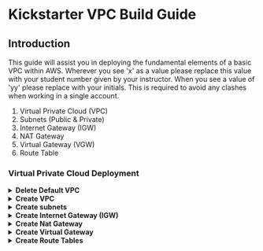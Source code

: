# Kickstarter VPC Build Guide

## Introduction

This guide will assist you in deploying the fundamental elements of a basic VPC within AWS. Wherever you see 'x' as a value please replace this value with your student number given by your instructor. When you see a value of 'yy' please replace with your initials.  This is required to avoid any clashes when working in a single account.

1. Virtual Private Cloud (VPC)
2. Subnets (Public & Private)
3. Internet Gateway (IGW)
4. NAT Gateway 
5. Virtual Gateway (VGW)
6. Route Table

### Virtual Private Cloud Deployment

<details>
<summary><strong>Delete Default VPC</strong></summary><p>

1. In the console ensure you select the region that you wish to work in via the option in the top left of the screen. 
1. In the AWS console select services and then select VPC
1. Within the VPC Dashboard select **Your VPCs** from the left-menu and then select Your VPC's.
    <p align="left">
      <img width="200" src="https://github.com/charliejllewellyn/aws-kickstarter/blob/master/Day1/3-VPC_Build/images/select_vpc.png">
    </p>
      
1. Select the tick box next to the default VPC and select **Actions > Delete VPC**.
1. Tick the checkbox **I acknowledge that I want to delete my default VPC.**
1. On the confirmation screen select **Delete VPC**

</details>

<details>
<summary><strong>Create VPC</strong></summary><p>

1. Click **Create VPC**
1. You will then be presented with the screen below. Enter The details as below:  
    <p align="left">
      <img width="200" src="https://github.com/charliejllewellyn/aws-kickstarter/blob/master/Day1/3-VPC_Build/images/create_vpc.png">
    </p>

    | Parameter        | Value           |
    |---|---|
    |**Name tag**| *yy-ks-vpc-01*  |
    |**IPv4 CIDR block**| *10.x.0.0/16*  |
    |**IPv6 CIDR block**| *No IPv6 CIDR Block*|
    |**Tenancy**| *Default*|

1. Click **Create**.
1. On the confirmation screen click close. 

</details>

<details>
<summary><strong>Create subnets</strong></summary><p>

1. In the VPC dashboard select **Subnets** from the left-menu.
1. Click the **Create Subnet** Button
1. On the next screen input the values as below:  

    | Parameter        | Value           |
    |---|---|
    |Name Tag | *yy-ks-public-a*  |
    |**VPC**| *Select your vpc from the drop down menu*  |
    |**Availbility Zone**| *eu-west-2a*  |
    |**IPv4 Cidr**| *10.x.1.0/24*  |

    Your screen should be similar to the image below. 
    <p align="left">
      <img width="200" src="https://github.com/charliejllewellyn/aws-kickstarter/blob/master/Day1/3-VPC_Build/images/create_subnet.png">
    </p>  
    
1. Click Create and then close once the creation has completed.  
1. Repeat steps 2 - 4 to create subnets as below:    

    | Parameter        | Value           |
    |---|---|
    |**Name Tag**| *yy-ks-public-b* | 
    |**Availability Zone**| *eu-west-2b*  |
    |**IPv4 Cidr**| *10.x.2.0/24* |

    | Parameter        | Value           |
    |---|---|
    |**Name Tag** | *yy-ks-private-a* |
    |**Availability Zone** | *eu-west-2a* |
    |**IPv4 Cidr** | *10.x.11.0/24* |

    | Parameter        | Value           |
    |---|---|
    |**Name Tag**| *yy-ks-private-b* |
    |**Availability Zone**| *eu-west-2b* |
    |**IPv4 Cidr**|*10.x.12.0/24* |
    
1. You should now have two private and two public subnets.  We need to set the public subnets to allocate public IP address automatically. To do this select the tick box next your first public subnet, then select **Actions** --> **Modify auto-assign IP settings** and tick the **Auto-assign IPv4** box.
1. Repeat step 6 for the second public subnet.

</details>

<details>
<summary><strong>Create Internet Gateway (IGW)</strong></summary><p>

1. In the VPC Dashboard select **Internet Gateways** from the left-hand menu. Click the **Create Internet Gateway** button
1. In the **Name tag** field insert *yy-ks-igw-01*.
1. Click **Create**.
1. Once the creation has completed we need to attach the Internet Gateway to our VPC.  Select the tick box next to your IGW and select **Actions** --> **Attach to VPC**.
1. Select your vpc from the drop down menu and click **Attach**.

</details>

<details>
<summary><strong>Create Nat Gateway</strong></summary><p>

1. In the VPC Dashboard select **NAT Gateways** from the left hand menu. Click the **Create NAT Gateway** button
1. In the subnet field select your second public subnet from the dropdown menu.
1. Click the **Create New EIP** button which will populate the second field.
1. Click **Create a NAT Gateway**
1. Once created, click the pencil icon next to your newly created NAT gateway and add the name *yy-ks-natgw-01*, click the tick icon.

</details>

<details>
<summary><strong>Create Virtual Gateway</strong></summary><p>

1. In the VPC Dashboard select Virtual Private Gateways from the left hand menu. Click the **Create Virtual Private Gateway** button
1. Input a name for the Virtual Private Gateway, in this case we will use *yy-ks-vgw-01*.
1. Leave the **ASN** as *Amazon Default ASN*.
1. Click **Create Virtual Private Gateway**.
1. Once created we need to attach the Virtual Private Gateway to our VPC.  Select the checkbox next to your Virtual Private Gateway.  Then select **Actions > Attach to VPC**.
1. Select your VPC from the drop down menu and click **Yes, Attach**.

</details>

<details>
<summary><strong>Create Route Tables</strong></summary><p>

We will require two route tables within our VPC.  One for the Private Subnets and one for the Public Subnets.  We will start with the Public route table.

1. Select the default route table with **Main**: *No* and choose **Actions** --> **Delete Route Table**. Confirm by selecting **Delete Route Table**.
1. In the VPC Dashboard select Route Tables from the left hand menu. Click the **Create Route Table** button.
1. Input the following values

    | Parameter        | Value           |
    |---|---|
    |**Name Tag**| *yy-ks-public-rt*|
    |**VPC** |*Select your VPC from the dropdown menu* |

1. Click **Create**
1. Once created we need to associate the Public subnets with the public routing table. To do this select the checkbox next to the public route table.  
1. Select **Actions > Edit Subnet Associations**.
1. Select the check boxes next to your two public subnets and click the **Save** button.
    <p align="left">
      <img width="200" src="https://github.com/charliejllewellyn/aws-kickstarter/blob/master/Day1/3-VPC_Build/images/subnet_assoc.png">
    </p>
1. Select **Actions > Set Main Route Table**.
1. Repeat steps 2 - 6 to create a private route table. Use the values below, Remember to select your **private subnets** when editing the subnet associations:  
  
    | Parameter        | Value           |
    |---|---|
    |**Name Tag**| *yy-ks-private-rt* |
    |**VPC**| *Select your VPC from the dropdown menu* |
